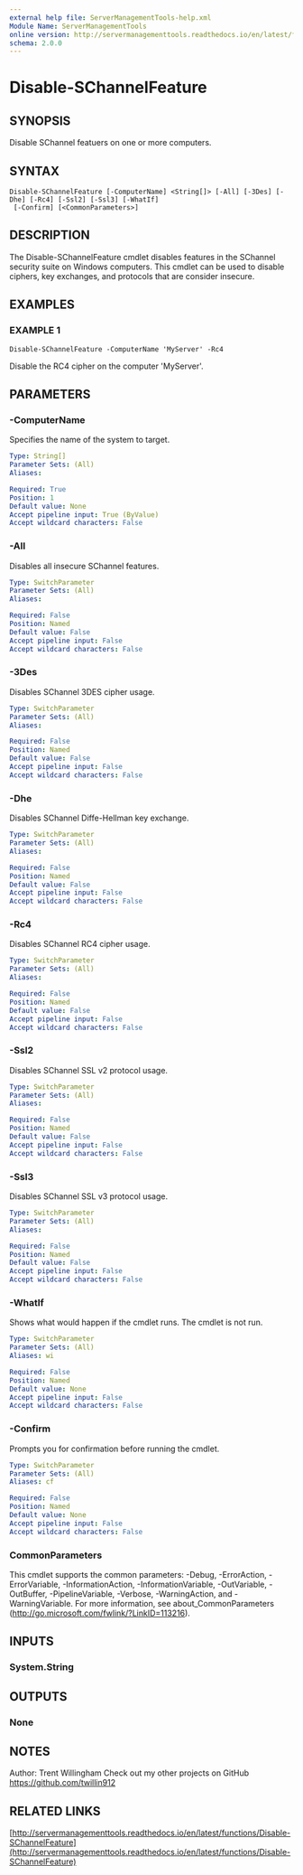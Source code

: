 ```yaml
---
external help file: ServerManagementTools-help.xml
Module Name: ServerManagementTools
online version: http://servermanagementtools.readthedocs.io/en/latest/functions/Disable-SChannelFeature
schema: 2.0.0
---
```


# Disable-SChannelFeature

## SYNOPSIS
Disable SChannel featuers on one or more computers.

## SYNTAX

```
Disable-SChannelFeature [-ComputerName] <String[]> [-All] [-3Des] [-Dhe] [-Rc4] [-Ssl2] [-Ssl3] [-WhatIf]
 [-Confirm] [<CommonParameters>]
```

## DESCRIPTION
The Disable-SChannelFeature cmdlet disables features in the SChannel security suite on Windows computers. 
This cmdlet can be used to disable ciphers, key exchanges, and protocols that are consider insecure.

## EXAMPLES

### EXAMPLE 1
```
Disable-SChannelFeature -ComputerName 'MyServer' -Rc4
```

Disable the RC4 cipher on the computer 'MyServer'.

## PARAMETERS

### -ComputerName
Specifies the name of the system to target.

```yaml
Type: String[]
Parameter Sets: (All)
Aliases:

Required: True
Position: 1
Default value: None
Accept pipeline input: True (ByValue)
Accept wildcard characters: False
```

### -All
Disables all insecure SChannel features.

```yaml
Type: SwitchParameter
Parameter Sets: (All)
Aliases:

Required: False
Position: Named
Default value: False
Accept pipeline input: False
Accept wildcard characters: False
```

### -3Des
Disables SChannel 3DES cipher usage.

```yaml
Type: SwitchParameter
Parameter Sets: (All)
Aliases:

Required: False
Position: Named
Default value: False
Accept pipeline input: False
Accept wildcard characters: False
```

### -Dhe
Disables SChannel Diffe-Hellman key exchange.

```yaml
Type: SwitchParameter
Parameter Sets: (All)
Aliases:

Required: False
Position: Named
Default value: False
Accept pipeline input: False
Accept wildcard characters: False
```

### -Rc4
Disables SChannel RC4 cipher usage.

```yaml
Type: SwitchParameter
Parameter Sets: (All)
Aliases:

Required: False
Position: Named
Default value: False
Accept pipeline input: False
Accept wildcard characters: False
```

### -Ssl2
Disables SChannel SSL v2 protocol usage.

```yaml
Type: SwitchParameter
Parameter Sets: (All)
Aliases:

Required: False
Position: Named
Default value: False
Accept pipeline input: False
Accept wildcard characters: False
```

### -Ssl3
Disables SChannel SSL v3 protocol usage.

```yaml
Type: SwitchParameter
Parameter Sets: (All)
Aliases:

Required: False
Position: Named
Default value: False
Accept pipeline input: False
Accept wildcard characters: False
```

### -WhatIf
Shows what would happen if the cmdlet runs.
The cmdlet is not run.

```yaml
Type: SwitchParameter
Parameter Sets: (All)
Aliases: wi

Required: False
Position: Named
Default value: None
Accept pipeline input: False
Accept wildcard characters: False
```

### -Confirm
Prompts you for confirmation before running the cmdlet.

```yaml
Type: SwitchParameter
Parameter Sets: (All)
Aliases: cf

Required: False
Position: Named
Default value: None
Accept pipeline input: False
Accept wildcard characters: False
```

### CommonParameters
This cmdlet supports the common parameters: -Debug, -ErrorAction, -ErrorVariable, -InformationAction, -InformationVariable, -OutVariable, -OutBuffer, -PipelineVariable, -Verbose, -WarningAction, and -WarningVariable. For more information, see about_CommonParameters (http://go.microsoft.com/fwlink/?LinkID=113216).

## INPUTS

### System.String

## OUTPUTS

### None

## NOTES
Author: Trent Willingham
Check out my other projects on GitHub https://github.com/twillin912

## RELATED LINKS

[http://servermanagementtools.readthedocs.io/en/latest/functions/Disable-SChannelFeature](http://servermanagementtools.readthedocs.io/en/latest/functions/Disable-SChannelFeature)


